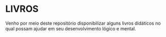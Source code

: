 # LIVROS
Venho por meio deste repositório disponibilizar alguns livros didáticos no qual possam ajudar em seu desenvolvimento lógico e mental.
